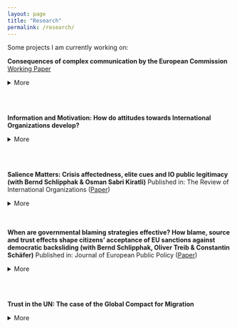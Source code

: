 ```yaml
---
layout: page
title: "Research"
permalink: /research/
---
```



Some projects I am currently working on:
<br/>

**Consequences of complex communication by the European Commission**
[Working Paper](/assets/WorkingPaperEC.pdf)
<details>
<summary>More</summary>

The European Union is the supranational institution with the most influence on national politics and one of the most publicly criticized. Faced with this increasing pressure, the EU needs to legitimize its’ actions to the general public. However, one crucial barrier to these attempts is the inherent difficulty of communicating the often highly technical decisions of the European Commission. As a result, communication attempts of the European Commission are exceedingly complex. What are the effects of this complex messaging on attitudes towards decisions of the European Commission? In a preregistered survey experiment (N=1200), I expose respondents to messages by the European Commission in both the original version and in a less complex but otherwise equivalent version. The results show that infringement procedures against Germany instigated by the European Commission are more likely to be accepted by german citizens when they are communicated in easy-to-understand language. Investigating the mechanisms behind that effect, I find that easier messaging is particularly effective for supporters of the European Union and for those interested in politics. 
</details>

<br/><br/>

**Information and Motivation: How do attitudes towards International Organizations develop?**
<details>
<summary>More</summary>
To explain the recent public contestation of International Organizations (IOs), researchers have often looked for micro-level explanations. Research has demonstrated that various factors influence attitudes towards IOs, ranging from characteristics of IOs themselves and the consequences of IO activity to contestation by political elites. However, citizens have very little ability or motivation to engage with information about these abstract issues. Instead, they might rely more on simple heuristics and rely on feelings of generalized trust or perceived familiarity of an institution. I argue that the effects of the proposed explanatory factors are conditional on individual psychological characteristics. I conducted a factorial survey experiment using a large sample of the German population (N=958), exposing participants to multiple fictitious IOs, their basic features, and domestic political elites’ reactions. Contrary to previous work on the effect of high international authority on individual attitudes, I find that German citizens do respond to information about international authority even in the presence of strong party cues. Moreover, these effects are more substantial for respondents motivated to engage in reflective reasoning. The results suggest that citizens can hold differentiated beliefs about IOs and do not always fall back on heuristic shortcuts.
</details>

<br/><br/>

**Salience Matters: Crisis affectedness, elite cues and IO public legitimacy (with Bernd Schlipphak & Osman Sabri Kiratli)**
Published in: The Review of International Organizations ([Paper](https://link.springer.com/article/10.1007/s11558-021-09452-y))
<details>
<summary>More</summary>
What effects do international crises have on the public legitimacy of International Organizations (IOs)? It might be the case that such crises make issue-relevant IOs more relevant. As a result, the public legitimacy of those IOs becomes more dependent on citizens’ crisis-induced worries, leading to a more positive view of those IOs. Additionally, as the higher salience also leads to higher levels of elite communication regarding IOs, elite blaming of the IOs during crises results in direct negative effects on public legitimacy beliefs on IOs. Finally, both the valence and content of the elite discourse additionally moderate the positive effects of crisis-induced worries. Implementing survey experiments on public legitimacy beliefs on the WHO during the COVID-19 crisis with about 4400 respondents in Austria, Germany and Turkey, we find preliminary evidence for these expectations
</details>
<br/><br/>

**When are governmental blaming strategies effective? How blame, source and trust effects shape citizens’ acceptance of EU sanctions against democratic backsliding (with Bernd Schlipphak, Oliver Treib & Constantin Schäfer)**
Published in: Journal of European Public Policy ([Paper](https://www.tandfonline.com/doi/full/10.1080/13501763.2022.2102671))
<details>
<summary>More</summary>
Under what conditions do citizens consider external sanctions against their country to be appropriate? Based on the literature on blame shifting, we argue that citizens should become less likely to support external sanctions if their government defends itself, especially if it seeks to shift the blame to the external actors (blame effect). However, this effect may be moderated by which actor identifies and claims the norm violation (source effect) and by whether citizens trust their government (trust effect). We test our expectations by conducting a survey experiment on EU sanctions against democratic backsliding in six countries (n = 12,000). Our results corroborate the blame and source effects, but disconfirm the trust effect. These findings have important implications for the literatures on blame shifting and external sanctions as well as for how the EU and other International Organizations should design their sanctioning mechanisms.
</details>

<br/><br/>

**Trust in the UN: The case of the Global Compact for Migration**
<details>
<summary>More</summary>
The Global Compact for Migration has been one of the most hotly debated UN agreements in recent years. Despite being a non-binding agreement, it generated strong opposition both from some governments (such as the United States and Hungary) and from domestic actors (right-wing parties in European democracies). A key argument from opponents of the GCM was the perceived reduction of national sovereignty caused by the agreement. Using the timing of interviews as a quasi-randomization strategy, I demonstrate that the discussions around the agreement had a negative effect on trust towards the UN in Germany. In order to understand, if the design of the agreement could have caused that shift, I conduct a representative survey experiment in Germany. I show that, suprisingly, a binding GCM could have led to *increased* support. Together, my results indicate that increasing international authority can lead to higher trust in IOs.
</details>

<br/><br/>

